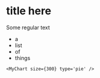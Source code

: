 # title here

Some regular text

* a
* list
* of
* things

```react
<MyChart size={300} type='pie' />
```
